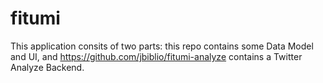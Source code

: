 # fitumi

This application consits of two parts: this repo contains some Data Model and UI, and https://github.com/jbiblio/fitumi-analyze contains a Twitter Analyze Backend.
